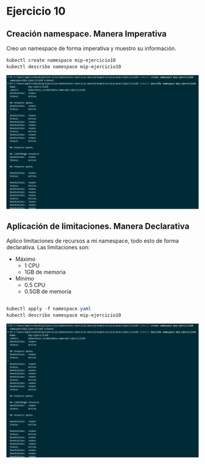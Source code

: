 # Ejercicio 10

## Creación namespace. Manera Imperativa
Creo un namespace de forma imperativa y muestro su información. 
 
```powershell
kubectl create namespace mip-ejercicio10 
kubectl describe namespace mip-ejercicio10 
```
<img src="../../auxiliar/ej10.png">

## Aplicación de limitaciones. Manera Declarativa
Aplico limitaciones de recursos a mi namespace, todo esto de forma declarativa. Las limitaciones son:
* Máximo
  * 1 CPU
  * 1GB de memoria
* Mínimo
  *  0.5 CPU
  *  0.5GB de memoria

 ```yaml

 ```
 
```powershell
kubectl apply -f namespace.yaml
kubectl describe namespace mip-ejercicio10
```
<img src="../../auxiliar/ej10.png">


